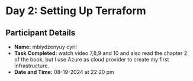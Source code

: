 # Day 2: Setting Up Terraform

## Participant Details

- **Name:** mbiydzenyuy cyril
- **Task Completed:** watch video 7,8,9 and 10 and also read the chapter 2 of the book, but l use Azure as cloud provider to create my first infrastructure.
- **Date and Time:** 08-19-2024 at 22:20 pm
